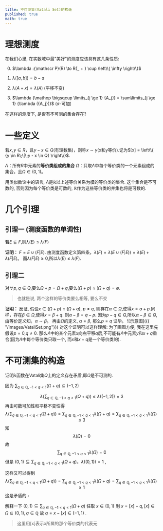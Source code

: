 ```yaml
---
title: 不可测集(Vatali Set)的构造
published: true
math: true
---
```


# 理想测度

在我们心里, 在实数域中最"美好"的测度应该具有这几条性质:

0. $\lambda :{\mathscr P}(R) \to R{_ + } \cup \left\\{ \infty  \right\\}$
 
1. $\lambda ([a,b]) = b - a$

2. $\lambda (A + x) = \lambda (A)$ (平移不变)

3. $\lambda (\mathop  \bigsqcup \limits_{j \ge 1} {A_j}) = \sum\limits_{j \ge 1} {\lambda ({A_j})}$ ($\sigma$-可加)

在这样的测度下, 是否有不可测的集合存在?
# 一些定义


若$x,y \in R$，且$y - x \in Q$(有理数集)，则称$x \sim y$(x和y等价).记为$[x] = \left\\{ {y \in R\;\|\;y - x \in Q} \right\\}$.


$\Lambda$：所有$R$中元素的**等价类组成的集合**
$\Omega$：只取$\Lambda$中每个等价类的一个元素组成的集合。且$\Omega \in (0,1)$。

用类似数论中的语言, $\Lambda$是$\mathbb R$以上述等价关系为模的等价类的集合.
这个集合是不可数的, 否则因为每个等价类是可数的, $\mathbb R$作为这些等价类的并集也将是可数的.
# 几个引理
## 引理一 (测度函数的单调性)
若$E \subseteq F$,则$\lambda (E) \le \lambda (F)$

**证明：** 
$F = E \cup (F|E)$.
由测度函数定义第四条，$\lambda (F) = \lambda (E \cup (F|E)) = \lambda (E) + \lambda (F|E)$。
而$\lambda (F|E) \ge 0$,所以$\lambda (E) \le \lambda (F)$.

## 引理二 
对$\forall p,q \in Q$,要么$\Omega  + p = \Omega  + q$,要么$(\Omega  + p) \cap (\Omega  + q) = \emptyset$.
>也就是说, 两个这样的等价类要么相等, 要么不交

**证明：** 
反证, 假设$x\in (\Omega  + p) \cap (\Omega  + q)$, $p\neq q$, 
则存在$\alpha  \in \Omega$,使得$x = \alpha  + p$.同样，存在$\beta  \in \Omega$,使得$x = \beta  + q$.
则$\alpha-\beta=q-p$.
因为$p-q \in Q$,所以$\alpha-\beta \in Q$,由等价定义知，$\alpha \sim \beta$。
再由$\Omega$的定义, $\alpha = \beta$, 那么$p = q$
证毕。
![示意图]({{ "/images/VataliSet.png"}})
对这个证明可以这样理解:
为了画图方便, 我在这里先假设$p=0$,$q \neq 0$. 那么$\Lambda$中的某个元素$x$向右平移$q$后,不可能有$\Lambda$中元素$y$和$x+q$重合(因为$\Lambda$中每个等价类只取一个, 而$x$和$x+q$是一个等价类的).
# 不可测集的构造
证明$\lambda$函数在Vatali集$\Omega$上的定义存在矛盾,即$\Omega$是不可测的.

因为 $\sum_{q \in \mathbb{Q},-1<q<1}(\Omega+q) \subseteq(-1,2)$

$$
\lambda\left(\sum_{q \in \mathbb{Q},-1<q<1}(\Omega+q)\right) \leq \lambda((-1,2))=3
$$
再由可数可加性和平移不变性得
$$
\lambda\left(\sum_{q \in \mathbb{Q},-1<q<1}(\Omega+q)\right)=\sum_{q \in \mathbb{Q},-1<q<1} \lambda(\Omega+q)=\sum_{q \in \mathbb{Q},-1<q<1} \lambda(\Omega) \leq 3
$$
知
$$
\lambda(\Omega)=0
$$
故
$$
\sum_{q \in \mathbb{Q},-1<q<1} \lambda(\Omega)  = 0
$$
但是 $(0,1) \subseteq \sum_{q \in \mathbb{Q},-1<q<1}(\Omega+q) ， \lambda((0,1))=1$ , 

这样又可以得到
$$
\lambda\left(\sum_{q \in \mathbb{Q},-1<q<1}(\Omega+q)\right)=\sum_{q \in \mathbb{Q},-1<q<1} \lambda(\Omega+q)=\sum_{q \in \mathbb{Q},-1<q<1} \lambda(\Omega) \geq 1
$$
这是矛盾的.$\square$

解释一下 $(0,1) \subseteq \sum_{q \in \mathbb{Q},-1<q<1}(\Omega+q)$
任取 $x \in(0,1)$ 則 $x=[x]+q,[x] \in \Omega \subseteq(0,1), q \in \mathbb{Q}$
故 $q=x-[x] \in(-1,1)$ . 
>这里用[x]表示x所属的那个等价类的代表元

